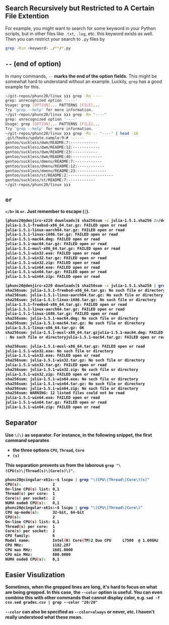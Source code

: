 ## Search Recursively but Restricted to A Certain File Extention
For example, you might want to search for some keyword in your Python scripts, but in other files like `.txt`, `.log`,
etc. this keyword exists as well. Then you can restrict your search to `.py` files by
```bash
grep -Rin <keyword> ./**/*.py
```


## `--` (end of option)
In many commands, `--` **marks the end of the option fields**. This might be somewhat hard to understand without an
example. Luckily, `grep` has a good example for this.
```bash
~/git-repos/phunc20/linux ❯❯❯ grep -Rn ----
grep: unrecognized option '----'
Usage: grep [OPTION]... PATTERNS [FILE]...
Try 'grep --help' for more information.
~/git-repos/phunc20/linux ❯❯❯ grep -Rn "----"
grep: unrecognized option '----'
Usage: grep [OPTION]... PATTERNS [FILE]...
Try 'grep --help' for more information.
~/git-repos/phunc20/linux ❯❯❯ grep -Rn -- "----" | head -10
.git/hooks/update.sample:9:# ------
gentoo/suckless/dwm/README:7:------------
gentoo/suckless/dwm/README:12:------------
gentoo/suckless/dwm/README:23:-----------
gentoo/suckless/dwm/README:46:-------------
gentoo/suckless/dmenu/README:7:------------
gentoo/suckless/dmenu/README:12:------------
gentoo/suckless/dmenu/README:23:-------------
gentoo/suckless/st/README:2:--------------------
gentoo/suckless/st/README:7:------------
~/git-repos/phunc20/linux ❯❯❯
```


## <code>or</code>
<code><b>\</b></code> is <code>or</code>. Just remember to escape (<code><b>\|</b></code>).
```bash
[phunc20@denjiro-x220 downloads]$ sha256sum -c julia-1.5.1.sha256 2>/dev/null | grep 'FAIL\|No'
julia-1.5.1-freebsd-x86_64.tar.gz: FAILED open or read
julia-1.5.1-linux-aarch64.tar.gz: FAILED open or read
julia-1.5.1-linux-i686.tar.gz: FAILED open or read
julia-1.5.1-mac64.dmg: FAILED open or read
julia-1.5.1-mac64.tar.gz: FAILED open or read
julia-1.5.1-musl-x86_64.tar.gz: FAILED open or read
julia-1.5.1-win32.exe: FAILED open or read
julia-1.5.1-win32.tar.gz: FAILED open or read
julia-1.5.1-win32.zip: FAILED open or read
julia-1.5.1-win64.exe: FAILED open or read
julia-1.5.1-win64.tar.gz: FAILED open or read
julia-1.5.1-win64.zip: FAILED open or read

[phunc20@denjiro-x220 downloads]$ sha256sum -c julia-1.5.1.sha256 | grep 'FAIL\|OK'
sha256sum: julia-1.5.1-freebsd-x86_64.tar.gz: No such file or directory
sha256sum: julia-1.5.1-linux-aarch64.tar.gz: No such file or directory
sha256sum: julia-1.5.1-linux-i686.tar.gz: No such file or directory
julia-1.5.1-freebsd-x86_64.tar.gz: FAILED open or read
julia-1.5.1-linux-aarch64.tar.gz: FAILED open or read
julia-1.5.1-linux-i686.tar.gz: FAILED open or read
sha256sum: julia-1.5.1-mac64.dmg: No such file or directory
sha256sum: julia-1.5.1-mac64.tar.gz: No such file or directory
julia-1.5.1-linux-x86_64.tar.gz: OK
sha256sum: julia-1.5.1-musl-x86_64.tar.gzjulia-1.5.1-mac64.dmg: FAILED open or read
: No such file or directoryjulia-1.5.1-mac64.tar.gz: FAILED open or read

sha256sum: julia-1.5.1-musl-x86_64.tar.gz: FAILED open or read
julia-1.5.1-win32.exe: No such file or directory
julia-1.5.1-win32.exe: FAILED open or read
sha256sum: julia-1.5.1-win32.tar.gz: No such file or directory
julia-1.5.1-win32.tar.gz: FAILED open or read
sha256sum: julia-1.5.1-win32.zip: No such file or directory
julia-1.5.1-win32.zip: FAILED open or read
sha256sum: julia-1.5.1-win64.exe: No such file or directory
sha256sum: julia-1.5.1-win64.tar.gz: No such file or directory
sha256sum: julia-1.5.1-win64.zip: No such file or directory
sha256sum: WARNING: 12 listed files could not be read
julia-1.5.1-win64.exe: FAILED open or read
julia-1.5.1-win64.tar.gz: FAILED open or read
julia-1.5.1-win64.zip: FAILED open or read
```


## Separator
Use `\(\)` as separator. For instance, in the following snippet, the first command separates

- the three options `CPU`, `Thread`, `Core`
- `(s)`

This separation prevents us from the laborous `grep "\(CPU(s)\|Thread(s)\|Core(s)\)"`.
```bash
phunc20@cingular-x61s:~$ lscpu | grep "\(CPU\|Thread\|Core\)(s)"
CPU(s):              2
On-line CPU(s) list: 0,1
Thread(s) per core:  1
Core(s) per socket:  2
NUMA node0 CPU(s):   0,1
phunc20@cingular-x61s:~$ lscpu | grep "\(CPU\|Thread\|Core\)"
CPU op-mode(s):      32-bit, 64-bit
CPU(s):              2
On-line CPU(s) list: 0,1
Thread(s) per core:  1
Core(s) per socket:  2
CPU family:          6
Model name:          Intel(R) Core(TM)2 Duo CPU     L7500  @ 1.60GHz
CPU MHz:             1182.287
CPU max MHz:         1601.0000
CPU min MHz:         800.0000
NUMA node0 CPU(s):   0,1
```


## Easier Visulization
Sometimes, when the grepped lines are long, it's hard to focus on what are being grepped. In this case, the `--color` option is useful.
You can even combine this with other commands that cannot display color, e.g. `sed -f csv.sed grades.csv | grep --color "20/20"`

`--color` can also be specified as `--color=always` or never, etc. I haven't really understood what these mean.



